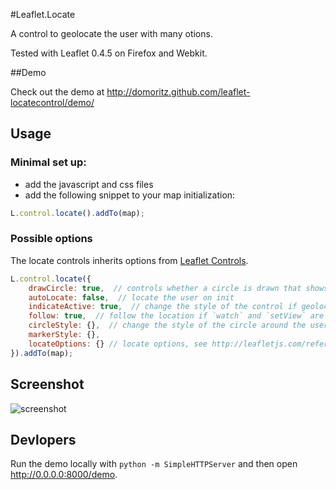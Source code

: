 #Leaflet.Locate

A control to geolocate the user with many otions.

Tested with Leaflet 0.4.5 on Firefox and Webkit.

##Demo

Check out the demo at http://domoritz.github.com/leaflet-locatecontrol/demo/

## Usage

### Minimal set up:

* add the javascript and css files
* add the following snippet to your map initialization:

```javascript
L.control.locate().addTo(map);
```

### Possible options

The locate controls inherits options from [Leaflet Controls](http://leafletjs.com/reference.html#control-options).

```javascript
L.control.locate({
    drawCircle: true,  // controls whether a circle is drawn that shows the uncertainty about the location
    autoLocate: false,  // locate the user on init
    indicateActive: true,  // change the style of the control if geolocation is active
    follow: true,  // follow the location if `watch` and `setView` are set to true in locateOptions
    circleStyle: {},  // change the style of the circle around the user's location
    markerStyle: {},
    locateOptions: {} // locate options, see http://leafletjs.com/reference.html#map-locate-options
}).addTo(map);
```

## Screenshot

![screenshot](https://raw.github.com/domoritz/leaflet-locatecontrol/master/screenshot.png "Screenshot showing the locate control")

## Devlopers

Run the demo locally with `python -m SimpleHTTPServer` and then open http://0.0.0.0:8000/demo.